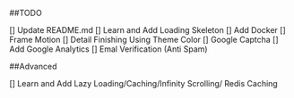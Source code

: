 ##TODO

[] Update README.md
[] Learn and Add Loading Skeleton
[] Add Docker
[] Frame Motion
[] Detail Finishing Using Theme Color
[] Google Captcha
[] Add Google Analytics
[] Emal Verification (Anti Spam)



##Advanced

[] Learn and Add Lazy Loading/Caching/Infinity Scrolling/ Redis Caching
